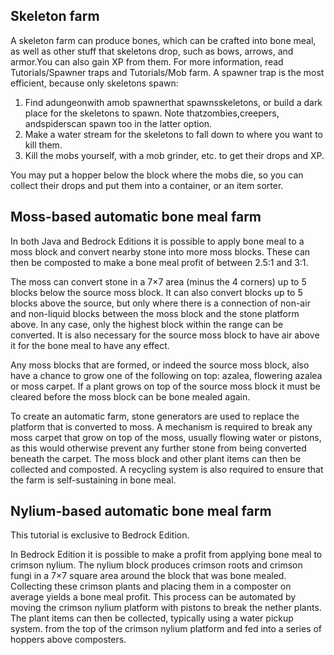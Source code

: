 ## Skeleton farm
A skeleton farm can produce bones, which can be crafted into bone meal, as well as other stuff that skeletons drop, such as bows, arrows, and armor.You can also gain XP from them. For more information, read Tutorials/Spawner traps and Tutorials/Mob farm. A spawner trap is the most efficient, because only skeletons spawn:

1. Find adungeonwith amob spawnerthat spawnsskeletons, or build a dark place for the skeletons to spawn. Note thatzombies,creepers, andspiderscan spawn too in the latter option.
2. Make a water stream for the skeletons to fall down to where you want to kill them.
3. Kill the mobs yourself, with a mob grinder, etc. to get their drops and XP.

You may put a hopper below the block where the mobs die, so you can collect their drops and put them into a container, or an item sorter.

## Moss-based automatic bone meal farm
In both Java and Bedrock Editions it is possible to apply bone meal to a moss block and convert nearby stone into more moss blocks. These can then be composted to make a bone meal profit of between 2.5:1 and 3:1.

The moss can convert stone in a 7×7 area (minus the 4 corners) up to 5 blocks below the source moss block. It can also convert blocks up to 5 blocks above the source, but only where there is a connection of non-air and non-liquid blocks between the moss block and the stone platform above. In any case, only the highest block within the range can be converted. It is also necessary for the source moss block to have air above it for the bone meal to have any effect.

Any moss blocks that are formed, or indeed the source moss block, also have a chance to grow one of the following on top: azalea, flowering azalea or moss carpet. If a plant grows on top of the source moss block it must be cleared before the moss block can be bone mealed again.

To create an automatic farm, stone generators are used to replace the platform that is converted to moss. A mechanism is required to break any moss carpet that grow on top of the moss, usually flowing water or pistons, as this would otherwise prevent any further stone from being converted beneath the carpet. The moss block and other plant items can then be collected and composted. A recycling system is also required to ensure that the farm is self-sustaining in bone meal. 

## Nylium-based automatic bone meal farm

  

This tutorial is exclusive to  Bedrock Edition. 


In Bedrock Edition it is possible to make a profit from applying bone meal to crimson nylium. The nylium block produces crimson roots and crimson fungi in a 7×7 square area around the block that was bone mealed. Collecting these crimson plants and placing them in a composter on average yields a bone meal profit. This process can be automated by moving the crimson nylium platform with pistons to break the nether plants. The plant items can then be collected, typically using a water pickup system. from the top of the crimson nylium platform and fed into a series of hoppers above composters.


